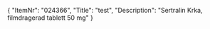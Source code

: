 {
  "ItemNr": "024366",
  "Title": "test",
  "Description": "Sertralin Krka, filmdragerad tablett 50 mg"
}